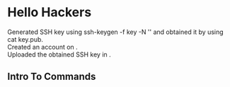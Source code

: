 # Hello Hackers
Generated SSH key using ssh-keygen -f key -N '' and obtained it by using cat key.pub.  
Created an account on [](pwn.college).  
Uploaded the obtained SSH key in [](pwn.college).  


## Intro To Commands
